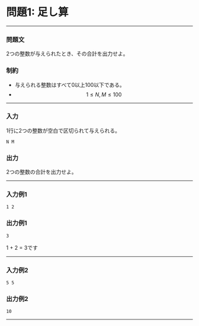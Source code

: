 
# 問題1: 足し算

---

### 問題文
2つの整数が与えられたとき、その合計を出力せよ。

### 制約
- 与えられる整数はすべて0以上100以下である。
- $$1 \leq N, M \leq 100$$
---

### 入力
1行に2つの整数が空白で区切られて与えられる。

```plaintext
N M
```

### 出力
2つの整数の合計を出力せよ。

---

### 入力例1

```plaintext
1 2
```

### 出力例1

```plaintext
3
```
1 + 2 = 3です

---

### 入力例2

```plaintext
5 5
```

### 出力例2

```plaintext
10
```

---